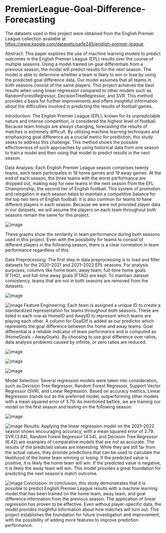 # PremierLeague-Goal-Difference-Forecasting
The datasets used in this project were obtained from the English Premier League collection available at https://www.kaggle.com/datasets/saife245/english-premier-league.

Abstract: This paper explores the use of machine learning models to predict outcomes in the English Premier League (EPL) results over the course of multiple seasons. Using a model trained on goal differentials from a previous season, the model will predict results for the next season. The model is able to determine whether a team is likely to win or lose by using the predicted goal difference data. Our model assumes that all teams in both seasons consist of the same players. This project achieves the best results when using linear regression compared to other models such as RandomForestRegressor, DecisionTreeRegressor, and SVR. This method provides a basis for further improvements and offers insightful information about the difficulties involved in predicting the results of football games.

Introduction: The English Premier League (EPL), known for its unpredictable nature and intense competition, is considered the highest level of football. Because team lineups are always changing, forecasting the results of matches is extremely difficult. By utilizing machine learning techniques and emphasizing goal difference as a crucial metric for prediction, this study seeks to address this challenge. This method shows the possible effectiveness of such approaches by using historical data from one season to train a model and then using that model to predict results in the next season.

Data Analysis: Each English Premier League season comprises twenty teams, each team participates in 19 home games and 19 away games. At the end of each season, the three teams with the worst performance are dropped out, making way for new teams in the next season from the EFL Championship, the second tier of English football. This system of promotion and relegation in each season helps to maintain a competitive balance for the top two tiers of English football. It is also common for teams to have different players in each season. Because we were not provided player data in our datasets, we will assume the players on each team throughout both seasons remain the same for this project.


![image](https://github.com/KSithole9/PremierLeague-Goal-Difference-Forecasting/assets/152675019/9bd90b93-5bd2-4ba2-b54d-f5e9bfe03935)

These graphs show the similarity in team performance during both seasons used in this project. Even with the possibility for teams to consist of different players in the following season, there is a clear correlation in team performance regardless of this.

Data Preprocessing: The first step in data preprocessing is to load and filter datasets for the 2020–2021 and 2021–2022 EPL seasons. For analysis purposes, columns like home team, away team, full-time home goals (FTHG), and full-time away goals (FTAG) are kept. To maintain dataset consistency, teams that are not in both seasons are removed from the datasets.


![image](https://github.com/KSithole9/PremierLeague-Goal-Difference-Forecasting/assets/152675019/24d52881-4979-46b3-825f-a7126771c613)

![image](https://github.com/KSithole9/PremierLeague-Goal-Difference-Forecasting/assets/152675019/48e46956-458a-483a-9827-58c9392d267e)
Feature Engineering: Each team is assigned a unique ID to create a standardized representation for teams throughout both seasons. These are listed in each row as HomeID and AwayID to represent which teams are playing each other. A column for GoalDif is added as our predictor which represents the goal difference between the home and away teams. Goal differential is a reliable indicator of team performance and is computed as (HomeGoals - AwayGoals). By choosing to use goal difference over ratios, data analysis problems caused by infinite, or zero ratios are reduced.

![image](https://github.com/KSithole9/PremierLeague-Goal-Difference-Forecasting/assets/152675019/95a50fe3-653b-4612-b91b-862ce754240e)

![image](https://github.com/KSithole9/PremierLeague-Goal-Difference-Forecasting/assets/152675019/1b3742db-f639-4add-b235-d4e574388b42)


![image](https://github.com/KSithole9/PremierLeague-Goal-Difference-Forecasting/assets/152675019/508e7df4-9c93-4f10-9835-557986bff783)


Model Selection: Several regression models were taken into consideration, such as Decision Tree Regressor, Random Forest Regressor, Support Vector Regressor (SVR), and Linear Regression. Based on accuracy metrics, Linear Regression stands out as the preferred model, outperforming other models with a mean squared error of 3.79. As mentioned before, we are training our model on the first season and testing on the following season.

![image](https://github.com/KSithole9/PremierLeague-Goal-Difference-Forecasting/assets/152675019/9cf993e3-ab1a-4a99-ad7d-72542a348b4f)

![image](https://github.com/KSithole9/PremierLeague-Goal-Difference-Forecasting/assets/152675019/695d8f18-b810-4880-9e2e-c3f5f9669ebe)
Results: Applying the linear regression model on the 2021–2022 season shows encouraging accuracy, with a mean squared error of 3.79. SVR (3.84), Random Forest Regressor (4.54), and Decision Tree Regressor (6.42) are examples of comparative models that are not as accurate. The results of the predicted values are interesting. While they are still far from the actual values, they provide predictions that can be used to calculate the likelihood of the home team winning or losing. If the predicted value is positive, it is likely the home team will win. If the predicted value is negative, it is likely the away team will win. This model provides a great foundation for predicting the next season's match outcome.

![image](https://github.com/KSithole9/PremierLeague-Goal-Difference-Forecasting/assets/152675019/a215666c-69df-4b59-95c3-9c508c1df85d)
Conclusion: In conclusion, this study demonstrates that it is possible to predict English Premier League results with a machine learning model that has been trained on the home team, away team, and goal difference information from the previous season. The application of linear regression has proven to be effective. Even without player-specific data, the model provides insightful information about how matches will turn out. This project establishes the foundation for future investigation and improvement, with the possibility of adding more features to improve prediction performance.



